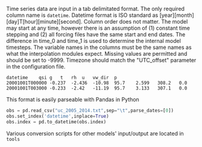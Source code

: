 Time series data are input in a tab delimitated format. The only required column name is ```datetime```. Datetime format is ISO standard as [year][month][day]T[hour][minute][second]. Column order does not matter. The model may start at any time, however there is an assumption of (1) constant time stepping and (2) all forcing files have the same start and end dates. The difference in time_0 and time_1 is used to determine the internal model timesteps. The variable names in the columns must be the same names as what the interpolation modules expect. Missing values are permitted and should be set to -9999. Timezone should match the "UTC_offset" parameter in the configuration file.

```
datetime	qsi	g	t	rh	u	vw_dir	p
20001001T000000	-0.237	-2.436	-10.98	95.7	2.599	308.2	0.0
20001001T003000	-0.233	-2.42	-11.19	95.7	3.133	307.1	0.0
```

This format is easily parseable with Pandas in Python
```python
obs = pd.read_csv("uc_2005_2014.txt",sep="\t",parse_dates=[0])
obs.set_index('datetime',inplace=True)
obs.index = pd.to_datetime(obs.index)
```

Various conversion scripts for other models' input/output are located in ```tools```